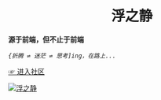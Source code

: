 <h1 align="center">浮之静</h1>

**源于前端，但不止于前端**

*`{折腾 ⇌ 迷茫 ⇌ 思考]ing，在路上...`*

[☞ 进入社区](https://github.com/lencx/fzj/discussions)

[![浮之静](https://user-images.githubusercontent.com/16164244/119298318-607bbf80-bc8f-11eb-98da-e8277efe3249.png)](https://github.com/lencx/fzj/discussions)

